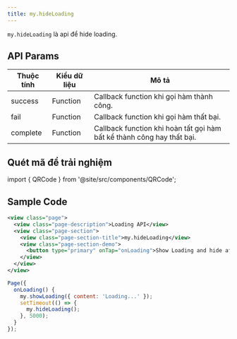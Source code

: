 ```yaml
---
title: my.hideLoading
---
```


`my.hideLoading` là api để hide loading.

## API Params

| Thuộc tính | Kiểu dữ liệu |  Mô tả                             |
| ---------- | ------------ |  --------------------------------- |
| success    | Function     | Callback function khi gọi hàm thành công. |
| fail       | Function     | Callback function khi gọi hàm thất bại.   |
| complete   | Function     | Callback function khi hoàn tất gọi hàm bất kể thành công hay thất bại. |


## Quét mã để trải nghiệm

import { QRCode } from '@site/src/components/QRCode';

<QRCode page="pages/api/loading/index" />

## Sample Code

```xml title=index.txml
<view class="page">
  <view class="page-description">Loading API</view>
  <view class="page-section">
    <view class="page-section-title">my.hideLoading</view>
    <view class="page-section-demo">
      <button type="primary" onTap="onLoading">Show Loading and hide after 5s</button>
    </view>
  </view>
</view>
```

```js title=index.js
Page({
  onLoading() {
    my.showLoading({ content: 'Loading...' });
    setTimeout(() => {
      my.hideLoading();
    }, 5000);
  }
});
```

